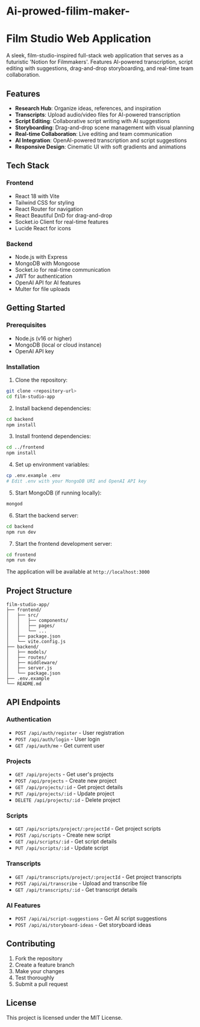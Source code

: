 # Ai-prowed-filim-maker-

# Film Studio Web Application

A sleek, film-studio-inspired full-stack web application that serves as a futuristic 'Notion for Filmmakers'. Features AI-powered transcription, script editing with suggestions, drag-and-drop storyboarding, and real-time team collaboration.

## Features

- **Research Hub**: Organize ideas, references, and inspiration
- **Transcripts**: Upload audio/video files for AI-powered transcription
- **Script Editing**: Collaborative script writing with AI suggestions
- **Storyboarding**: Drag-and-drop scene management with visual planning
- **Real-time Collaboration**: Live editing and team communication
- **AI Integration**: OpenAI-powered transcription and script suggestions
- **Responsive Design**: Cinematic UI with soft gradients and animations

## Tech Stack

### Frontend
- React 18 with Vite
- Tailwind CSS for styling
- React Router for navigation
- React Beautiful DnD for drag-and-drop
- Socket.io Client for real-time features
- Lucide React for icons

### Backend
- Node.js with Express
- MongoDB with Mongoose
- Socket.io for real-time communication
- JWT for authentication
- OpenAI API for AI features
- Multer for file uploads

## Getting Started

### Prerequisites
- Node.js (v16 or higher)
- MongoDB (local or cloud instance)
- OpenAI API key

### Installation

1. Clone the repository:
```bash
git clone <repository-url>
cd film-studio-app
```

2. Install backend dependencies:
```bash
cd backend
npm install
```

3. Install frontend dependencies:
```bash
cd ../frontend
npm install
```

4. Set up environment variables:
```bash
cp .env.example .env
# Edit .env with your MongoDB URI and OpenAI API key
```

5. Start MongoDB (if running locally):
```bash
mongod
```

6. Start the backend server:
```bash
cd backend
npm run dev
```

7. Start the frontend development server:
```bash
cd frontend
npm run dev
```

The application will be available at `http://localhost:3000`

## Project Structure

```
film-studio-app/
├── frontend/
│   ├── src/
│   │   ├── components/
│   │   ├── pages/
│   │   └── ...
│   ├── package.json
│   └── vite.config.js
├── backend/
│   ├── models/
│   ├── routes/
│   ├── middleware/
│   ├── server.js
│   └── package.json
├── .env.example
└── README.md
```

## API Endpoints

### Authentication
- `POST /api/auth/register` - User registration
- `POST /api/auth/login` - User login
- `GET /api/auth/me` - Get current user

### Projects
- `GET /api/projects` - Get user's projects
- `POST /api/projects` - Create new project
- `GET /api/projects/:id` - Get project details
- `PUT /api/projects/:id` - Update project
- `DELETE /api/projects/:id` - Delete project

### Scripts
- `GET /api/scripts/project/:projectId` - Get project scripts
- `POST /api/scripts` - Create new script
- `GET /api/scripts/:id` - Get script details
- `PUT /api/scripts/:id` - Update script

### Transcripts
- `GET /api/transcripts/project/:projectId` - Get project transcripts
- `POST /api/ai/transcribe` - Upload and transcribe file
- `GET /api/transcripts/:id` - Get transcript details

### AI Features
- `POST /api/ai/script-suggestions` - Get AI script suggestions
- `POST /api/ai/storyboard-ideas` - Get storyboard ideas

## Contributing

1. Fork the repository
2. Create a feature branch
3. Make your changes
4. Test thoroughly
5. Submit a pull request

## License

This project is licensed under the MIT License.

